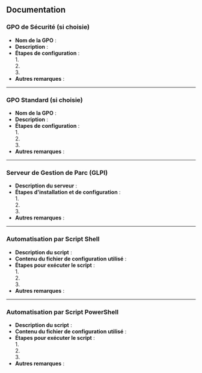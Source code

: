## Documentation

### GPO de Sécurité (si choisie)
- **Nom de la GPO** :  
- **Description** :  
- **Étapes de configuration** :  
  1.  
  2.  
  3.  
- **Autres remarques** :  

---

### GPO Standard (si choisie)
- **Nom de la GPO** :  
- **Description** :  
- **Étapes de configuration** :  
  1.  
  2.  
  3.  
- **Autres remarques** :  

---

### Serveur de Gestion de Parc (GLPI)
- **Description du serveur** :  
- **Étapes d'installation et de configuration** :  
  1.  
  2.  
  3.  
- **Autres remarques** :  

---

### Automatisation par Script Shell
- **Description du script** :  
- **Contenu du fichier de configuration utilisé** :  
- **Étapes pour exécuter le script** :  
  1.  
  2.  
  3.  
- **Autres remarques** :  

---

### Automatisation par Script PowerShell
- **Description du script** :  
- **Contenu du fichier de configuration utilisé** :  
- **Étapes pour exécuter le script** :  
  1.  
  2.  
  3.  
- **Autres remarques** :  
